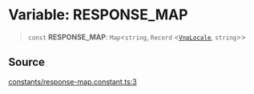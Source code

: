 # Variable: RESPONSE\_MAP

> `const` **RESPONSE\_MAP**: `Map`\<`string`, `Record` \<[`VnpLocale`](../enumerations/VnpLocale.md), `string`\>\>

## Source

[constants/response-map.constant.ts:3](https://github.com/lehuygiang28/vnpay/blob/e8e94e8a800b1952e47648e8b76237a738bccbb7/src/constants/response-map.constant.ts#L3)
